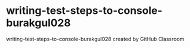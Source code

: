 # writing-test-steps-to-console-burakgul028
writing-test-steps-to-console-burakgul028 created by GitHub Classroom
